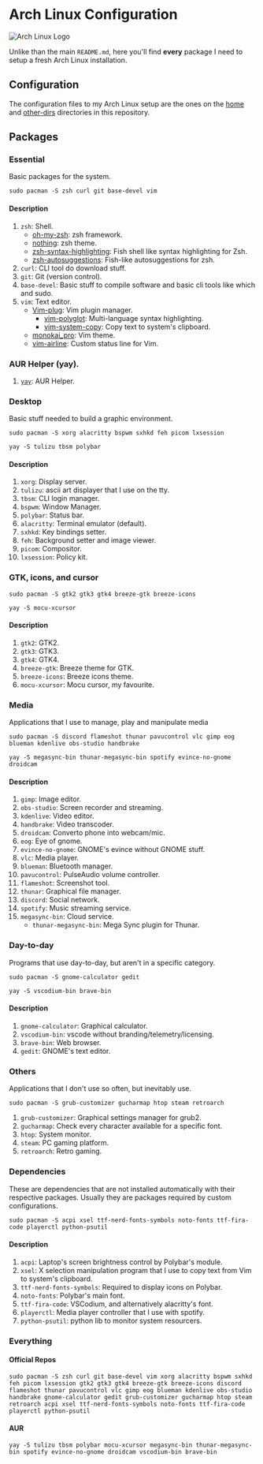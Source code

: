 # Arch Linux Configuration

![Arch Linux Logo](https://archlinux.org/static/logos/archlinux-logo-dark-1200dpi.b42bd35d5916.png)

Unlike than the main `README.md`, here you'll find **every** package I need to setup a fresh Arch Linux installation.

## Configuration

The configuration files to my Arch Linux setup are the ones on the [home](https://github.com/marcosdly/dotfiles/tree/master/home) and [other-dirs](https://github.com/marcosdly/dotfiles/tree/master/other-dirs) directories in this repository.

## Packages

### Essential

Basic packages for the system.

```
sudo pacman -S zsh curl git base-devel vim
```

#### Description

1. `zsh`: Shell.
    * [oh-my-zsh](https://github.com/ohmyzsh/ohmyzsh/): zsh framework.
    * [nothing](https://github.com/eendroroy/nothing): zsh theme.
    * [zsh-syntax-highlighting](https://github.com/zsh-users/zsh-syntax-highlighting): Fish shell like syntax highlighting for Zsh.
    * [zsh-autosuggestions](https://github.com/zsh-users/zsh-autosuggestions): Fish-like autosuggestions for zsh.
2. `curl`: CLI tool do download stuff.
3. `git`: Git (version control).
4. `base-devel`: Basic stuff to compile software and basic cli tools like which and sudo.
5. `vim`: Text editor.
    * [Vim-plug](https://github.com/junegunn/vim-plug): Vim plugin manager.
      * [vim-polyglot](https://github.com/sheerun/vim-polyglot): Multi-language syntax highlighting.
      * [vim-system-copy](https://github.com/christoomey/vim-system-copy): Copy text to system's clipboard.
    * [monokai_pro](https://github.com/Erichain/vim-monokai-pro): Vim theme.
    * [vim-airline](https://github.com/vim-airline/vim-airline): Custom status line for Vim.

### AUR Helper (yay).

1. [`yay`](https://github.com/Jguer/yay): AUR Helper.

### Desktop

Basic stuff needed to build a graphic environment.

```
sudo pacman -S xorg alacritty bspwm sxhkd feh picom lxsession
```

```
yay -S tulizu tbsm polybar
```

#### Description

1. `xorg`: Display server.
2. `tulizu`: ascii art displayer that I use on the tty.
3. `tbsm`: CLI login manager.
4. `bspwm`: Window Manager.
5. `polybar`: Status bar.
6. `alacritty`: Terminal emulator (default).
7. `sxhkd`: Key bindings setter.
8. `feh`: Background setter and image viewer.
9. `picom`: Compositor.
10. `lxsession`: Policy kit.

### GTK, icons, and cursor

```
sudo pacman -S gtk2 gtk3 gtk4 breeze-gtk breeze-icons
```

```
yay -S mocu-xcursor
```

#### Description

1. `gtk2`: GTK2.
2. `gtk3`: GTK3.
3. `gtk4`: GTK4.
4. `breeze-gtk`: Breeze theme for GTK.
5. `breeze-icons`: Breeze icons theme.
6. `mocu-xcursor`: Mocu cursor, my favourite.

### Media

Applications that I use to manage, play and manipulate media

```
sudo pacman -S discord flameshot thunar pavucontrol vlc gimp eog blueman kdenlive obs-studio handbrake
```

```
yay -S megasync-bin thunar-megasync-bin spotify evince-no-gnome droidcam
```

#### Description

1. `gimp`: Image editor.
2. `obs-studio`: Screen recorder and streaming.
3. `kdenlive`: Video editor.
4. `handbrake`: Video transcoder.
5. `droidcam`: Converto phone into webcam/mic.
6. `eog`: Eye of gnome.
7. `evince-no-gnome`: GNOME's evince without GNOME stuff.
8. `vlc`: Media player.
9. `blueman`: Bluetooth manager.
10. `pavucontrol`: PulseAudio volume controller.
11. `flameshot`: Screenshot tool.
12. `thunar`: Graphical file manager.
13. `discord`: Social network.
14. `spotify`: Music streaming service.
15. `megasync-bin`: Cloud service.
    * `thunar-megasync-bin`: Mega Sync plugin for Thunar.

### Day-to-day

Programs that use day-to-day, but aren't in a specific category.

```
sudo pacman -S gnome-calculator gedit
```

```
yay -S vscodium-bin brave-bin
```

#### Description

1. `gnome-calculator`: Graphical calculator.
2. `vscodium-bin`: vscode without branding/telemetry/licensing.
3. `brave-bin`: Web browser.
4. `gedit`: GNOME's text editor.

### Others

Applications that I don't use so often, but inevitably use.

```
sudo pacman -S grub-customizer gucharmap htop steam retroarch
```

1. `grub-customizer`: Graphical settings manager for grub2.
2. `gucharmap`: Check every character available for a specific font.
3. `htop`: System monitor.
4. `steam`: PC gaming platform.
5. `retroarch`: Retro gaming.

### Dependencies

These are dependencies that are not installed automatically with their respective packages. Usually they are packages required by custom configurations.

```
sudo pacman -S acpi xsel ttf-nerd-fonts-symbols noto-fonts ttf-fira-code playerctl python-psutil
```

#### Description

1. `acpi`: Laptop's screen brightness control by Polybar's module.
2. `xsel`: X selection manipulation program that I use to copy text from Vim to system's clipboard.
3. `ttf-nerd-fonts-symbols`: Required to display icons on Polybar.
4. `noto-fonts`: Polybar's main font.
5. `ttf-fira-code`: VSCodium, and alternatively alacritty's font.
6. `playerctl`: Media player controller that I use with spotify.
7. `python-psutil`: python lib to monitor system resourcers.

### Everything

#### Official Repos

```
sudo pacman -S zsh curl git base-devel vim xorg alacritty bspwm sxhkd feh picom lxsession gtk2 gtk3 gtk4 breeze-gtk breeze-icons discord flameshot thunar pavucontrol vlc gimp eog blueman kdenlive obs-studio handbrake gnome-calculator gedit grub-customizer gucharmap htop steam retroarch acpi xsel ttf-nerd-fonts-symbols noto-fonts ttf-fira-code playerctl python-psutil
```

#### AUR

```
yay -S tulizu tbsm polybar mocu-xcursor megasync-bin thunar-megasync-bin spotify evince-no-gnome droidcam vscodium-bin brave-bin
```
